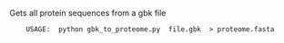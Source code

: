Gets all protein sequences from a gbk file


        USAGE:  python gbk_to_proteome.py  file.gbk  > proteome.fasta
